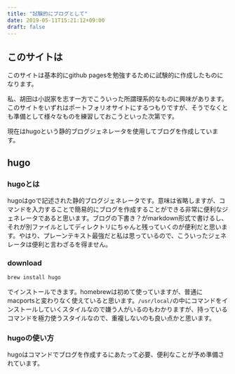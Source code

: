 ```yaml
---
title: "試験的にブログとして"
date: 2019-05-11T15:21:12+09:00
draft: false
---
```


## このサイトは
このサイトは基本的にgithub pagesを勉強するために試験的に作成したものになります。

私、胡田は小説家を志す一方でこういった所謂理系的なものに興味があります。このサイトをいずれはポートフォリオサイトにするつもりですが、そうでなくとも準備として様々なものを練習しておこうといった次第です。

現在はhugoという静的ブログジェネレータを使用してブログを作成しています。

## hugo 
### hugoとは

hugoはgoで記述された静的ブログジェネレータです。意味は省略しますが、コマンドを入力することで簡易的にブログを作成することができる非常に便利なジェネレータであると思います。ブログの下書き？がmarkdown形式で書けるし、それが別ファイルとしてディレクトリにちゃんと残っていくのが便利だと思います。やはり、プレーンテキスト最強だと私は思っているので、こういったジェネレータは便利と言わざるを得ません。

### download

```bash
brew install hugo
```

でインストールできます。homebrewは初めて使っていますが、普通にmacportsと変わりなく使えていると思います。`/usr/local/`の中にコマンドをインストールしていくスタイルなので嫌う人がいるのもわかりますが、持っているコマンドを極力使うスタイルなので、重複しないのも良い点かと思います。

### hugoの使い方

hugoはコマンドでブログを作成するにあたって必要、便利なことが予め準備されています。


